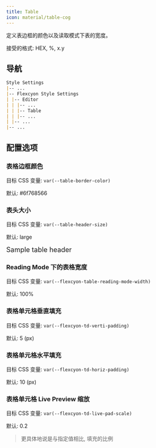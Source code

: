 ```yaml
---
title: Table
icon: material/table-cog
---
```


定义表边框的颜色以及读取模式下表的宽度。

接受的格式: HEX, %, x.y

## 导航

```md
Style Settings
|-- ...
|-- Flexcyon Style Settings
| |-- Editor
| | |-- ...
| | |-- Table
| | |-- ...
| |-- ...
|-- ...
```

## 配置选项

### 表格边框颜色

目标 CSS 变量: `var(--table-border-color)`

默认:
<span class="col-sqr" style="background-color: #6f768566"></span> #6f768566

### 表头大小

目标 CSS 变量: `var(--table-header-size)`

默认: large

<span style="font-size: large;">Sample table header</span>

### Reading Mode 下的表格宽度

目标 CSS 变量: `var(--flexcyon-table-reading-mode-width)`

默认: 100%

### 表格单元格垂直填充
目标 CSS 变量: `var(--flexcyon-td-verti-padding)`

默认: 5 (px)

### 表格单元格水平填充
目标 CSS 变量: `var(--flexcyon-td-horiz-padding)`

默认: 10 (px)

### 表格单元格 Live Preview 缩放
目标 CSS 变量: `var(--flexcyon-td-live-pad-scale)`

默认: 0.2

> 更具体地说是与指定值相比, 填充的比例
